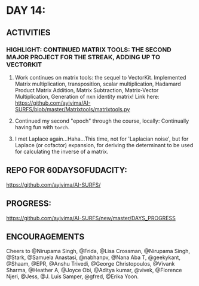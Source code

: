 
DAY 14:
=======

ACTIVITIES
---------------------------------------------------------------------------------------------------------------
### HIGHLIGHT: CONTINUED MATRIX TOOLS: THE SECOND MAJOR PROJECT FOR THE STREAK, ADDING UP TO VECTORKIT

1. Work continues on matrix tools: the sequel to VectorKit. Implemented
Matrix multiplication, transposition, scalar multiplication, Hadamard Product
Matrix Addition, Matrix Subtraction, Matrix-Vector Multiplication, 
Generation of nxn identity matrix!
Link here: https://github.com/ayivima/AI-SURFS/blob/master/Matrixtools/matrixtools.py

2. Continued my second "epoch" through the course, locally: 
Continually having fun with `torch`.

3. I met Laplace again...Haha...This time, not for 'Laplacian noise', 
but for Laplace (or cofactor) expansion, for deriving the determinant 
to be used for calculating the inverse of a matrix.


REPO FOR 60DAYSOFUDACITY:
-------------------------
https://github.com/ayivima/AI-SURFS/

PROGRESS:
---------
https://github.com/ayivima/AI-SURFS/new/master/DAYS_PROGRESS


ENCOURAGEMENTS
--------------
Cheers to @Nirupama Singh, @Frida, @Lisa Crossman, @Nirupama Singh, @Stark, @Samuela Anastasi, @nabhanpv, @Nana Aba T, @geekykant, @Shaam, @EPR, @Anshu Trivedi, @George Christopoulos, @Vivank Sharma, @Heather A, @Joyce Obi, @Aditya kumar, @vivek, @Florence Njeri, @Jess, @J. Luis Samper, @gfred, @Erika Yoon.
